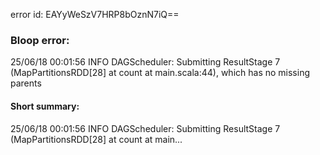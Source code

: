 error id: EAYyWeSzV7HRP8bOznN7iQ==
### Bloop error:

25/06/18 00:01:56 INFO DAGScheduler: Submitting ResultStage 7 (MapPartitionsRDD[28] at count at main.scala:44), which has no missing parents
#### Short summary: 

25/06/18 00:01:56 INFO DAGScheduler: Submitting ResultStage 7 (MapPartitionsRDD[28] at count at main...